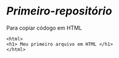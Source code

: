 # ***Primeiro-repositório***
Para copiar códogo em HTML
```
<html>
<h1> Meu primeiro arquivo em HTML </h1>
</html>
```
